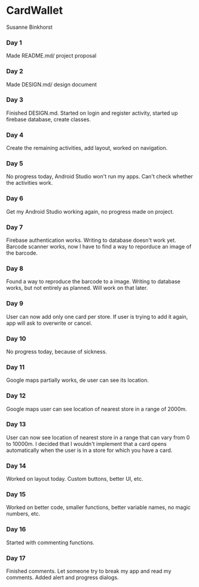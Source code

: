# CardWallet
Susanne Binkhorst
### Day 1
Made README.md/ project proposal

### Day 2
Made DESIGN.md/ design document 

### Day 3
Finished DESIGN.md. Started on login and register activity, started up firebase database, create classes.

### Day 4
Create the remaining activities, add layout, worked on navigation.

### Day 5
No progress today, Android Studio won't run my apps. Can't check whether the activities work.

### Day 6 
Get my Android Studio working again, no progress made on project.

### Day 7
Firebase authentication works. Writing to database doesn't work yet. Barcode scanner works, now I have to find a way to reporduce an 
image of the barcode.

### Day 8 
Found a way to reproduce the barcode to a image. Writing to database works, but not entirely as planned. Will work on that later.

### Day 9
User can now add only one card per store. If user is trying to add it again, app will ask to overwrite or cancel.

### Day 10
No progress today, because of sickness.

### Day 11
Google maps partially works, de user can see its location.

### Day 12
Google maps user can see location of nearest store in a range of 2000m.

### Day 13
User can now see location of nearest store in a range that can vary from 0 to 10000m. I decided that I wouldn't implement that a card
opens automatically when the user is in a store for which you have a card.

### Day 14
Worked on layout today. Custom buttons, better UI, etc.

### Day 15
Worked on better code, smaller functions, better variable names, no magic numbers, etc.

### Day 16
Started with commenting functions. 

### Day 17
Finished comments. Let someone try to break my app and read my comments. Added alert and progress dialogs.
